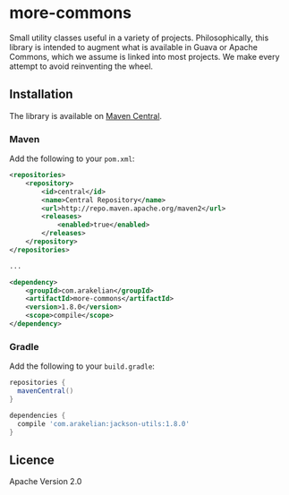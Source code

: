 # more-commons

Small utility classes useful in a variety of projects. Philosophically, this library is intended to 
augment what is available in Guava or Apache Commons, which we assume is linked into most projects. 
We make every attempt to avoid reinventing the wheel.

## Installation

The library is available on [Maven Central](https://search.maven.org/#search%7Cgav%7C1%7Cg%3A%22com.arakelian%22%20AND%20a%3A%22more-commons%22).

### Maven

Add the following to your `pom.xml`:

```xml
<repositories>
    <repository>
        <id>central</id>
        <name>Central Repository</name>
        <url>http://repo.maven.apache.org/maven2</url>
        <releases>
            <enabled>true</enabled>
        </releases>
    </repository>
</repositories>

...

<dependency>
    <groupId>com.arakelian</groupId>
    <artifactId>more-commons</artifactId>
    <version>1.8.0</version>
    <scope>compile</scope>
</dependency>
```

### Gradle

Add the following to your `build.gradle`:

```groovy
repositories {
  mavenCentral()
}

dependencies {
  compile 'com.arakelian:jackson-utils:1.8.0'
}
```

## Licence

Apache Version 2.0
